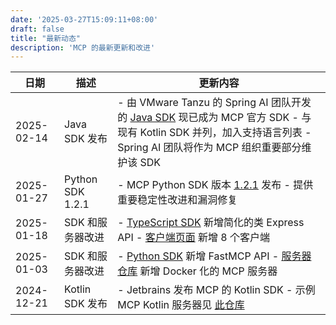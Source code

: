 ```yaml
---
date: '2025-03-27T15:09:11+08:00'
draft: false
title: "最新动态"
description: 'MCP 的最新更新和改进'
---
```


| 日期       | 描述               | 更新内容                                                                                          |
|------------|--------------------|--------------------------------------------------------------------------------------------------|
| 2025-02-14 | Java SDK 发布      | - 由 VMware Tanzu 的 Spring AI 团队开发的 [Java SDK](https://github.com/modelcontextprotocol/java-sdk) 现已成为 MCP 官方 SDK - 与现有 Kotlin SDK 并列，加入支持语言列表 - Spring AI 团队将作为 MCP 组织重要部分维护该 SDK |
| 2025-01-27 | Python SDK 1.2.1   | - MCP Python SDK 版本 [1.2.1](https://github.com/modelcontextprotocol/python-sdk/releases/tag/v1.2.1) 发布 - 提供重要稳定性改进和漏洞修复 |
| 2025-01-18 | SDK 和服务器改进   | - [TypeScript SDK](https://github.com/modelcontextprotocol/typescript-sdk) 新增简化的类 Express API - [客户端页面](https://modelcontextprotocol.io/clients) 新增 8 个客户端 |
| 2025-01-03 | SDK 和服务器改进   | - [Python SDK](https://github.com/modelcontextprotocol/python-sdk) 新增 FastMCP API - [服务器仓库](https://github.com/modelcontextprotocol/servers) 新增 Docker 化的 MCP 服务器 |
| 2024-12-21 | Kotlin SDK 发布    | - Jetbrains 发布 MCP 的 Kotlin SDK - 示例 MCP Kotlin 服务器见 [此仓库](https://github.com/modelcontextprotocol/kotlin-sdk/tree/main/samples/kotlin-mcp-server) |